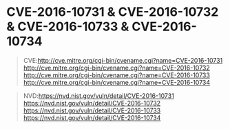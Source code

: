 # CVE-2016-10731 & CVE-2016-10732 & CVE-2016-10733 & CVE-2016-10734

> CVE:http://cve.mitre.org/cgi-bin/cvename.cgi?name=CVE-2016-10731  
http://cve.mitre.org/cgi-bin/cvename.cgi?name=CVE-2016-10732  
http://cve.mitre.org/cgi-bin/cvename.cgi?name=CVE-2016-10733  
http://cve.mitre.org/cgi-bin/cvename.cgi?name=CVE-2016-10734  

> NVD:https://nvd.nist.gov/vuln/detail/CVE-2016-10731     
https://nvd.nist.gov/vuln/detail/CVE-2016-10732      
https://nvd.nist.gov/vuln/detail/CVE-2016-10733     
https://nvd.nist.gov/vuln/detail/CVE-2016-10734     

